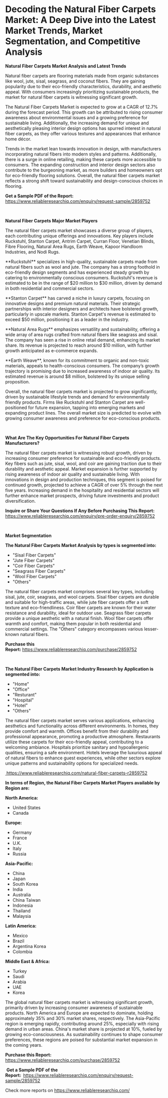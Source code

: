<p><h1>Decoding the Natural Fiber Carpets Market: A Deep Dive into the Latest Market Trends, Market Segmentation, and Competitive Analysis</h1></p><p><strong>Natural Fiber Carpets Market Analysis and Latest Trends</strong></p>
<p><p>Natural fiber carpets are flooring materials made from organic substances like wool, jute, sisal, seagrass, and coconut fibers. They are gaining popularity due to their eco-friendly characteristics, durability, and aesthetic appeal. With consumers increasingly prioritizing sustainable products, the market for natural fiber carpets is witnessing significant growth.</p><p>The Natural Fiber Carpets Market is expected to grow at a CAGR of 12.7% during the forecast period. This growth can be attributed to rising consumer awareness about environmental issues and a growing preference for sustainable living. Additionally, the increasing demand for unique and aesthetically pleasing interior design options has spurred interest in natural fiber carpets, as they offer various textures and appearances that enhance home décor.</p><p>Trends in the market lean towards innovation in design, with manufacturers incorporating natural fibers into modern styles and patterns. Additionally, there is a surge in online retailing, making these carpets more accessible to consumers. The expanding construction and interior design sectors also contribute to the burgeoning market, as more builders and homeowners opt for eco-friendly flooring solutions. Overall, the natural fiber carpets market reflects a strong shift toward sustainability and design-conscious choices in flooring.</p></p>
<p><strong>Get a Sample PDF of the Report:&nbsp;</strong> <a href="https://www.reliableresearchiq.com/enquiry/request-sample/2859752?utm_campaign=2285&utm_medium=2&utm_source=Github&utm_content=ia&utm_term=12032025&utm_id=natural-fiber-carpets">https://www.reliableresearchiq.com/enquiry/request-sample/2859752</a></p>
<p>&nbsp;</p>
<p><strong>Natural Fiber Carpets Major Market Players</strong></p>
<p><p>The natural fiber carpets market showcases a diverse group of players, each contributing unique offerings and innovations. Key players include Ruckstuhl, Stanton Carpet, Antrim Carpet, Curran Floor, Venetian Blinds, Fibre Flooring, Natural Area Rugs, Earth Weave, Kapoor Handloom Industries, and Nodi Rugs.</p><p>**Ruckstuhl** specializes in high-quality, sustainable carpets made from natural fibers such as wool and jute. The company has a strong foothold in eco-friendly design segments and has experienced steady growth by catering to environmentally conscious consumers. Ruckstuhl's revenue is estimated to be in the range of $20 million to $30 million, driven by demand in both residential and commercial sectors.</p><p>**Stanton Carpet** has carved a niche in luxury carpets, focusing on innovative designs and premium natural materials. Their strategic partnerships with interior designers and architects have bolstered growth, particularly in upscale markets. Stanton Carpet's revenue is estimated to exceed $50 million, positioning it as a leader in the industry.</p><p>**Natural Area Rugs** emphasizes versatility and sustainability, offering a wide array of area rugs crafted from natural fibers like seagrass and sisal. The company has seen a rise in online retail demand, enhancing its market share. Its revenue is projected to reach around $10 million, with further growth anticipated as e-commerce expands.</p><p>**Earth Weave**, known for its commitment to organic and non-toxic materials, appeals to health-conscious consumers. The company’s growth trajectory is promising due to increased awareness of indoor air quality. Its estimated revenue is around $8 million, bolstered by its unique selling proposition.</p><p>Overall, the natural fiber carpets market is projected to grow significantly, driven by sustainable lifestyle trends and demand for environmentally friendly products. Firms like Ruckstuhl and Stanton Carpet are well-positioned for future expansion, tapping into emerging markets and expanding product lines. The overall market size is predicted to evolve with growing consumer awareness and preference for eco-conscious products.</p></p>
<p>&nbsp;</p>
<p><strong>What Are The Key Opportunities For Natural Fiber Carpets Manufacturers?</strong></p>
<p><p>The natural fiber carpets market is witnessing robust growth, driven by increasing consumer preference for sustainable and eco-friendly products. Key fibers such as jute, sisal, wool, and coir are gaining traction due to their durability and aesthetic appeal. Market expansion is further supported by rising awareness of indoor air quality and sustainable living. With innovations in design and production techniques, this segment is poised for continued growth, projected to achieve a CAGR of over 5% through the next five years. Increasing demand in the hospitality and residential sectors will further enhance market prospects, driving future investments and product diversification.</p></p>
<p><strong>Inquire or Share Your Questions If Any Before Purchasing This Report:</strong> <a href="https://www.reliableresearchiq.com/enquiry/pre-order-enquiry/2859752?utm_campaign=2285&utm_medium=2&utm_source=Github&utm_content=ia&utm_term=12032025&utm_id=natural-fiber-carpets">https://www.reliableresearchiq.com/enquiry/pre-order-enquiry/2859752</a></p>
<p>&nbsp;</p>
<p><strong>Market Segmentation</strong></p>
<p><strong>The Natural Fiber Carpets Market Analysis by types is segmented into:</strong></p>
<p><ul><li>"Sisal Fiber Carpets"</li><li>"Jute Fiber Carpets"</li><li>"Coir Fiber Carpets"</li><li>"Seagrass Fiber Carpets"</li><li>"Wool Fiber Carpets"</li><li>"Others"</li></ul></p>
<p><p>The natural fiber carpets market comprises several key types, including sisal, jute, coir, seagrass, and wool carpets. Sisal fiber carpets are durable and suitable for high-traffic areas, while jute fiber carpets offer a soft texture and eco-friendliness. Coir fiber carpets are known for their water resistance and durability, ideal for outdoor use. Seagrass fiber carpets provide a unique aesthetic with a natural finish. Wool fiber carpets offer warmth and comfort, making them popular in both residential and commercial settings. The "Others" category encompasses various lesser-known natural fibers.</p></p>
<p><strong>Purchase this Report:&nbsp;</strong><a href="https://www.reliableresearchiq.com/purchase/2859752?utm_campaign=2285&utm_medium=2&utm_source=Github&utm_content=ia&utm_term=12032025&utm_id=natural-fiber-carpets">https://www.reliableresearchiq.com/purchase/2859752</a></p>
<p>&nbsp;</p>
<p><strong>The Natural Fiber Carpets Market Industry Research by Application is segmented into:</strong></p>
<p><ul><li>"Home"</li><li>"Office"</li><li>"Resturant"</li><li>"Hospital"</li><li>"Hotel"</li><li>"Others"</li></ul></p>
<p><p>The natural fiber carpets market serves various applications, enhancing aesthetics and functionality across different environments. In homes, they provide comfort and warmth. Offices benefit from their durability and professional appearance, promoting a productive atmosphere. Restaurants utilize these carpets for their eco-friendly appeal, contributing to a welcoming ambiance. Hospitals prioritize sanitary and hypoallergenic qualities, ensuring a safe environment. Hotels leverage the luxurious appeal of natural fibers to enhance guest experiences, while other sectors explore unique patterns and sustainability options for specialized needs.</p></p>
<p><a href="https://www.reliableresearchiq.com/natural-fiber-carpets-r2859752?utm_campaign=2285&utm_medium=2&utm_source=Github&utm_content=ia&utm_term=12032025&utm_id=natural-fiber-carpets">&nbsp;https://www.reliableresearchiq.com/natural-fiber-carpets-r2859752</a></p>
<p><strong>In terms of Region, the Natural Fiber Carpets Market Players available by Region are:</strong></p>
<p>
    <p> <strong> North America: </strong>
        <ul>
            <li>United States</li>
            <li>Canada</li>
        </ul>
        </p> 
    <p> <strong> Europe: </strong>
        <ul>
            <li>Germany</li>
            <li>France</li>
            <li>U.K.</li>
            <li>Italy</li>
            <li>Russia</li>
        </ul>
        </p> 
    <p> <strong> Asia-Pacific: </strong>
        <ul>
            <li>China</li>
            <li>Japan</li>
            <li>South Korea</li>
            <li>India</li>
            <li>Australia</li>
            <li>China Taiwan</li>
            <li>Indonesia</li>
            <li>Thailand</li>
            <li>Malaysia</li>
        </ul>
        </p> 
    <p> <strong> Latin America: </strong>
        <ul>
            <li>Mexico</li>
            <li>Brazil</li>
            <li>Argentina Korea</li>
            <li>Colombia</li>
        </ul>
        </p> 
    <p> <strong> Middle East & Africa: </strong>
        <ul>
            <li>Turkey</li>
            <li>Saudi</li>
            <li>Arabia</li>
            <li>UAE</li>
            <li>Korea</li>
        </ul>
    </p>
    </p>
<p><p>The global natural fiber carpets market is witnessing significant growth, primarily driven by increasing consumer awareness of sustainable products. North America and Europe are expected to dominate, holding approximately 35% and 30% market shares, respectively. The Asia-Pacific region is emerging rapidly, contributing around 25%, especially with rising demand in urban areas. China's market share is projected at 10%, fueled by growing eco-consciousness. As sustainability continues to shape consumer preferences, these regions are poised for substantial market expansion in the coming years.</p></p>
<p><strong>Purchase this Report: </strong><a href="https://www.reliableresearchiq.com/purchase/2859752?utm_campaign=2285&utm_medium=2&utm_source=Github&utm_content=ia&utm_term=12032025&utm_id=natural-fiber-carpets">https://www.reliableresearchiq.com/purchase/2859752</a></p>
<p>&nbsp;<strong>Get a Sample PDF of the Report:&nbsp;&nbsp;</strong><a href="https://www.reliableresearchiq.com/enquiry/request-sample/2859752?utm_campaign=2285&utm_medium=2&utm_source=Github&utm_content=ia&utm_term=12032025&utm_id=natural-fiber-carpets">https://www.reliableresearchiq.com/enquiry/request-sample/2859752</a></p>
<p><strong></strong></p>
<p>Check more reports on <a href="https://www.reliableresearchiq.com/?utm_campaign=2285&utm_medium=2&utm_source=Github&utm_content=ia&utm_term=12032025&utm_id=natural-fiber-carpets">https://www.reliableresearchiq.com/</a></p>